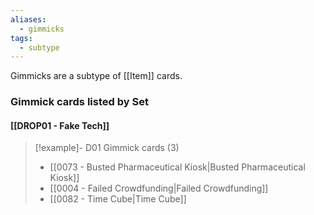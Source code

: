 ```yaml
---
aliases:
  - gimmicks
tags:
  - subtype
---
```

Gimmicks are a subtype of [[Item]] cards.


### Gimmick cards listed by Set

#### [[DROP01 - Fake Tech]]  

> [!example]- D01 Gimmick cards (3)
>  - [[0073 - Busted Pharmaceutical Kiosk|Busted Pharmaceutical Kiosk]]
>  - [[0004 - Failed Crowdfunding|Failed Crowdfunding]]
>  - [[0082 - Time Cube|Time Cube]]

